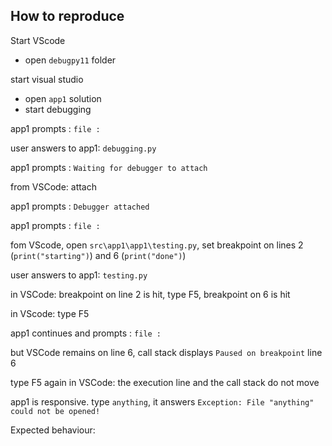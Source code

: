 ## How to reproduce
Start VScode
- open ```debugpy11``` folder

start visual studio
- open ```app1``` solution
- start debugging

app1 prompts : ```file :```

user answers to app1: ```debugging.py```

app1 prompts : ```Waiting for debugger to attach```

from VSCode: attach

app1 prompts : ```Debugger attached```

app1 prompts : ```file :```

fom VScode, open ```src\app1\app1\testing.py```, set breakpoint on lines 2 (```print("starting")```) and 6 (```print("done")```)

user answers to app1: ```testing.py```

in VSCode: breakpoint on line 2 is hit, type F5, breakpoint on 6 is hit

in VScode: type F5

app1 continues and prompts : ```file :```

but VSCode remains on line 6, call stack displays ```Paused on breakpoint``` line 6

type F5 again in VSCode: the execution line and the call stack do not move

app1 is responsive. type ```anything```, it answers ```Exception: File "anything" could not be opened!```

Expected behaviour:
